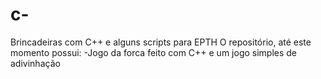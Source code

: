 # c-
Brincadeiras com C++ e alguns scripts para EPTH
O repositório, até este momento possui:
-Jogo da forca feito com C++ e um jogo simples de adivinhação
